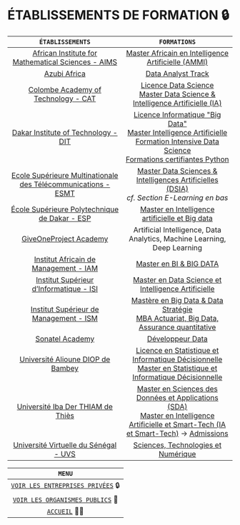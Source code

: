 # ÉTABLISSEMENTS DE FORMATION 🔒️


| `ÉTABLISSEMENTS` | `FORMATIONS` |
| :-----------:| :----------: |
| [African Institute for Mathematical Sciences - AIMS](https://aims-senegal.org/fr/) | [Master Africain en Intelligence Artificielle (AMMI)](https://aims-senegal.org/fr/african-masters-in-machine-learning/)
| [Azubi Africa](https://www.azubiafrica.org/) | [Data Analyst Track](https://www.azubiafrica.org/data-track)
| [Colombe Academy of Technology - CAT](https://cat.sn/)	|  [Licence Data Science](https://cat.sn/course/data-science/) <br /> [Master Data Science & Intelligence Artificielle (IA)](https://cat.sn/course/data-science-intelligence-artificielle-ia/)
| [Dakar Institute of Technology - DIT](https://dit.sn/) | [Licence Informatique "Big Data"](https://dit.sn/licence-big-data/) <br /> [Master Intelligence Artificielle](https://dit.sn/master-intelligence-artificielle/) <br /> [Formation Intensive Data Science](https://dit.sn/formation-datascience/) <br /> [Formations certifiantes Python](https://dit.sn/python/)
| [Ecole Supérieure Multinationale des Télécommunications - ESMT](https://www.esmt.sn/)   | [Master Data Sciences & Intelligences Artificielles (DSIA)](https://www.esmt.sn/fr/cycles-et-diplomes) <br /> *cf. Section E-Learning en bas*
| [École Supérieure Polytechnique de Dakar - ESP](https://esp.sn/) | [Master en Intelligence artificielle et Big data](https://esp.sn/formations/master-en-intelligence-artificielle-et-big-data-miabd/)
| [GiveOneProject Academy](https://give1project.net/g1p-digital-skills-academy/) | Artificial Intelligence, Data Analytics, Machine Learning, Deep Learning
| [Institut Africain de Management - IAM](https://www.groupeiam.com/) | [Master en BI & BIG DATA](https://www.groupeiam.com/nosprogrammes/master-en-bi-big-data/)
| [Institut Supérieur d’Informatique - ISI](https://www.groupeisi.com/) |  [Master en Data Science et Intelligence Artificielle](https://www.groupeisi.com/?page_id=49331)
| [Institut Supérieur de Management - ISM](https://www.groupeism.sn/) | [Mastère en Big Data & Data Stratégie](https://www.groupeism.sn/formation-digital/master-big-data-strategie) <br /> [MBA Actuariat, Big Data, Assurance quantitative](https://www.groupeism.sn/formation-ingenieur/mba-en-actuariat-big-data-assurance-quantitative)
| [Sonatel Academy](https://www.academysonatel.com/) | [Développeur Data](https://www.academysonatel.com/index.php/data-artisan/)
| [Université Alioune DIOP de Bambey](http://www.uadb.edu.sn/) | [Licence en Statistique et Informatique Décisionnelle](http://www.uadb.edu.sn/formations/licences) <br /> [Master en Statistique et Informatique Décisionnelle](http://www.uadb.edu.sn/formations/masters)
| [Université Iba Der THIAM de Thiès](https://www.univ-thies.sn/) | [Master en Sciences des Données et Applications (SDA)](https://www.univ-thies.sn/index.php/ufr-ses-offre-de-formation/36-formation/offre-de-formation-a-l-ufr-ses/236-sciences-des-donnees#admission) <br /> [Master en Intelligence Artificielle et Smart-Tech (IA et Smart-Tech)](https://cfs.edu.sn/formation/master-en-intelligence-artificielle-et-smart-tech-ia-smarttech/?fbclid=IwAR1pMFZltp5LHNvz9h8cVpY7SseQ2jFL3S0ZVZNL76XJfqOH7ZPIGVkv3S4) -> [Admissions](https://admission.univ-thies.sn/#/campagnerecrutement/35/display)
| [Université Virtuelle du Sénégal - UVS](https://www.uvs.sn/) | [Sciences, Technologies et Numérique](https://www.uvs.sn/nos-formations/pole-sciences-technologie-et-numerique/)

| `MENU` |
| :-----------:|
| [`VOIR LES ENTREPRISES PRIVÉES`](Entreprises.md) 🔒️ |  
| [`VOIR LES ORGANISMES PUBLICS`](ONG-Associations.md) 🏢️ |  
| [`ACCUEIL`](../README.md) 🏃‍♂️️ |
